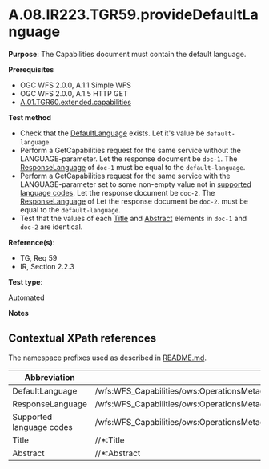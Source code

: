 # A.08.IR223.TGR59.provideDefaultLanguage

**Purpose**: The Capabilities document must contain the default language.

**Prerequisites**

* OGC WFS 2.0.0, A.1.1 Simple WFS
* OGC WFS 2.0.0, A.1.5 HTTP GET
* [A.01.TGR60.extended.capabilities](A.01.TGR60.extended.capabilities.md)

**Test method**

* Check that the [DefaultLanguage](#defaultLanguage) exists. Let it's value be ```default-language```.
* Perform a GetCapabilities request for the same service without the LANGUAGE-parameter. Let the response document be ```doc-1```. The [ResponseLanguage](#responseLanguage) of ```doc-1``` must be equal to the ```default-language```.
* Perform a GetCapabilities request for the same service with the LANGUAGE-parameter set to some non-empty value not in [supported language codes](#supported-languges). Let the response document be ```doc-2```. The [ResponseLanguage](#responseLanguage) of Let the response document be ```doc-2```. must be equal to the ```default-language```.
* Test that the values of each [Title](#title) and [Abstract](#abstract) elements in ```doc-1``` and ```doc-2``` are identical.

**Reference(s)**:

* TG, Req 59
* IR, Section 2.2.3

**Test type**:

Automated

**Notes**

## Contextual XPath references

The namespace prefixes used as described in [README.md](README.md#namespaces).

Abbreviation                                               |  XPath expression
---------------------------------------------------------- | -------------------------------------------------------------------------
DefaultLanguage <a name="defaultLanguage"></a> | /wfs:WFS_Capabilities/ows:OperationsMetadata/ows:ExtendedCapabilities/inspire_dls:ExtendedCapabilities/inspire_common:SupportedLanguages/inspire_common:DefaultLanguage/inspire_common:Language
ResponseLanguage <a name="responseLanguage"></a> | /wfs:WFS_Capabilities/ows:OperationsMetadata/ows:ExtendedCapabilities/inspire_dls:ExtendedCapabilities/inspire_common:ResponseLanguage/inspire_common:Language
Supported language codes <a name="supported-languages"></a>   | /wfs:WFS_Capabilities/ows:OperationsMetadata/ows:ExtendedCapabilities/inspire_dls:ExtendedCapabilities[1]/inspire_common:SupportedLanguages/inspire_common:SupportedLanguage/inspire_common:Language
Title <a name="title"></a> | //\*:Title
Abstract <a name="abstract"></a> | //\*:Abstract
